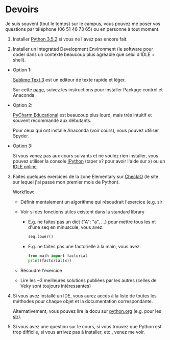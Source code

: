 # Devoirs

Je suis souvent (tout le temps) sur le campus, vous pouvez me poser vos questions par téléphone (06 51 46 73 65) ou en personne à tout moment.

1. Installer [Python 3.5.2](https://www.python.org/downloads/) si vous ne l'avez pas encore fait.

2. Installer un Integrated Development Environment (le software pour coder dans un contexte beaucoup plus agréable que celui d'IDLE + shell).

  - Option 1:
  
    [Sublime Text 3](https://www.sublimetext.com/3) est un éditeur de texte rapide et léger.
    
    Sur cette [page](https://realpython.com/blog/python/setting-up-sublime-text-3-for-full-stack-python-development/), suivez les instructions pour installer Package control et Anaconda.

  - Option 2:
  
    [PyCharm Educational](https://www.jetbrains.com/pycharm-edu/download/#section=windows-version) est beaucoup plus lourd, mais très intuitif et souvent recommandé aux débutants.
    
    Pour ceux qui ont installé Anaconda (voir cours), vous pouvez utiliser Spyder.
    
  - Option 3:
  
    Si vous venez pas aux cours suivants et ne voulez rien installer, vous pouvez utiliser la console [IPython](https://www.tutorialspoint.com/ipython_terminal_online.php) (taper x? pour avoir l'aide sur x) ou un [IDLE online](https://pythonroom.com/).

3. Faites quelques exercices de la zone Elementary sur [CheckIO](https://py.checkio.org/) (le site sur lequel j'ai passé mon premier mois de Python).
   
   Workflow:
    - Définir mentalement un algorithme qui résoudrait l'exercice (e.g. sir
    - Voir si des fonctions utiles existent dans la standard library
      - E.g. ne faites pas un dict {"A": "a", ...} pour mettre tous les nt d'une seq en minuscule, vous avez:
          
          ```python
          seq.lower()
          ```
          
      - E.g. ne faites pas une factorielle à la main, vous avez:
          
          ```python
          from math import factorial
          print(factorial(x))
          ```
          
    - Résoudre l'exercice
    - Lire les ~3 meilleures solutions publiées par les autres (celles de Veky sont toujours intéressantes)
    

4. Si vous avez installé un IDE, vous aurez accès à la liste de toutes les méthodes pour chaque objet et la documentation correspondante.

   Alternativement, vous pouvez lire la docu sur [python.org](https://docs.python.org/3/library/index.html) (e.g. pour les [str](https://docs.python.org/3/library/stdtypes.html#str.replace)).

5. Si vous avez une question sur le cours, si vous trouvez que Python est trop difficile, si vous arrivez pas à installer, etc., venez me voir.

